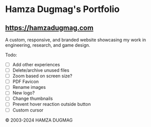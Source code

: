# Hamza Dugmag's Portfolio
## https://hamzadugmag.com

A custom, responsive, and branded website showcasing my work in engineering, research, and game design.

Todo:

- [ ] Add other experiences
- [ ] Delete/archive unused files
- [ ] Zoom based on screen size?
- [ ] PDF Favicon
- [ ] Rename images
- [ ] New logo?
- [ ] Change thumbnails
- [ ] Prevent hover reaction outside button
- [ ] Custom cursor

© 2003-2024 HAMZA DUGMAG
